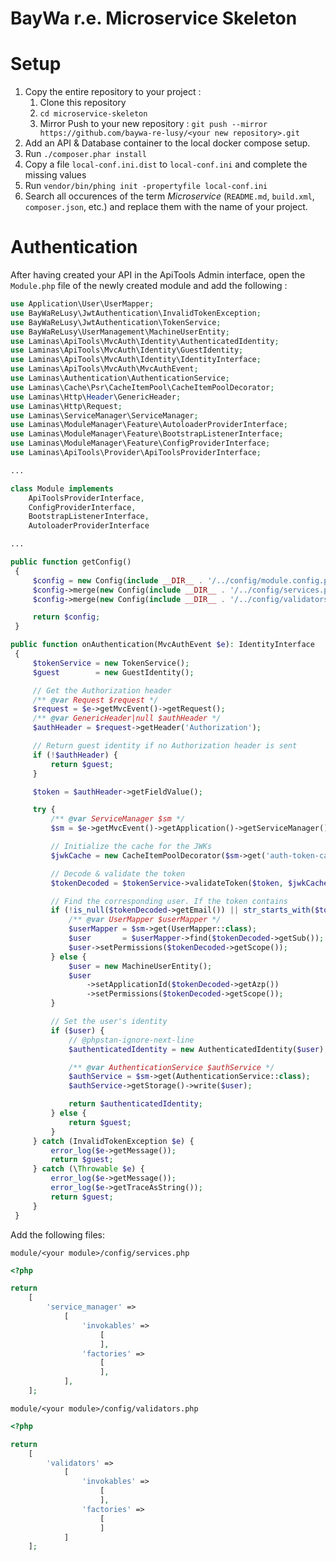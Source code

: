 BayWa r.e. Microservice Skeleton
================================

# Setup

1. Copy the entire repository to your project :
   1. Clone this repository
   2. `cd microservice-skeleton`
   3. Mirror Push to your new repository : `git push --mirror https://github.com/baywa-re-lusy/<your new repository>.git`
2. Add an API & Database container to the local docker compose setup.
2. Run `./composer.phar install`
3. Copy a file `local-conf.ini.dist` to `local-conf.ini` and complete the missing values
4. Run `vendor/bin/phing init -propertyfile local-conf.ini`
5. Search all occurences of the term *Microservice* (`README.md`, `build.xml`, `composer.json`, etc.) and replace them with the name of your project.

# Authentication

After having created your API in the ApiTools Admin interface, open the `Module.php` file of the newly created module and add the following :

```php
use Application\User\UserMapper;
use BayWaReLusy\JwtAuthentication\InvalidTokenException;
use BayWaReLusy\JwtAuthentication\TokenService;
use BayWaReLusy\UserManagement\MachineUserEntity;
use Laminas\ApiTools\MvcAuth\Identity\AuthenticatedIdentity;
use Laminas\ApiTools\MvcAuth\Identity\GuestIdentity;
use Laminas\ApiTools\MvcAuth\Identity\IdentityInterface;
use Laminas\ApiTools\MvcAuth\MvcAuthEvent;
use Laminas\Authentication\AuthenticationService;
use Laminas\Cache\Psr\CacheItemPool\CacheItemPoolDecorator;
use Laminas\Http\Header\GenericHeader;
use Laminas\Http\Request;
use Laminas\ServiceManager\ServiceManager;
use Laminas\ModuleManager\Feature\AutoloaderProviderInterface;
use Laminas\ModuleManager\Feature\BootstrapListenerInterface;
use Laminas\ModuleManager\Feature\ConfigProviderInterface;
use Laminas\ApiTools\Provider\ApiToolsProviderInterface;

...

class Module implements
    ApiToolsProviderInterface,
    ConfigProviderInterface,
    BootstrapListenerInterface,
    AutoloaderProviderInterface

...

public function getConfig()
 {
     $config = new Config(include __DIR__ . '/../config/module.config.php');
     $config->merge(new Config(include __DIR__ . '/../config/services.php'));
     $config->merge(new Config(include __DIR__ . '/../config/validators.php'));

     return $config;
 }

public function onAuthentication(MvcAuthEvent $e): IdentityInterface
 {
     $tokenService = new TokenService();
     $guest        = new GuestIdentity();

     // Get the Authorization header
     /** @var Request $request */
     $request = $e->getMvcEvent()->getRequest();
     /** @var GenericHeader|null $authHeader */
     $authHeader = $request->getHeader('Authorization');

     // Return guest identity if no Authorization header is sent
     if (!$authHeader) {
         return $guest;
     }

     $token = $authHeader->getFieldValue();

     try {
         /** @var ServiceManager $sm */
         $sm = $e->getMvcEvent()->getApplication()->getServiceManager();

         // Initialize the cache for the JWKs
         $jwkCache = new CacheItemPoolDecorator($sm->get('auth-token-cache'));

         // Decode & validate the token
         $tokenDecoded = $tokenService->validateToken($token, $jwkCache, $sm->get('config')['auth']['jwksUrl']);

         // Find the corresponding user. If the token contains
         if (!is_null($tokenDecoded->getEmail()) || str_starts_with($tokenDecoded->getSub(), 'auth0|')) {
             /** @var UserMapper $userMapper */
             $userMapper = $sm->get(UserMapper::class);
             $user       = $userMapper->find($tokenDecoded->getSub());
             $user->setPermissions($tokenDecoded->getScope());
         } else {
             $user = new MachineUserEntity();
             $user
                 ->setApplicationId($tokenDecoded->getAzp())
                 ->setPermissions($tokenDecoded->getScope());
         }

         // Set the user's identity
         if ($user) {
             // @phpstan-ignore-next-line
             $authenticatedIdentity = new AuthenticatedIdentity($user);

             /** @var AuthenticationService $authService */
             $authService = $sm->get(AuthenticationService::class);
             $authService->getStorage()->write($user);

             return $authenticatedIdentity;
         } else {
             return $guest;
         }
     } catch (InvalidTokenException $e) {
         error_log($e->getMessage());
         return $guest;
     } catch (\Throwable $e) {
         error_log($e->getMessage());
         error_log($e->getTraceAsString());
         return $guest;
     }
 }
```

Add the following files:

`module/<your module>/config/services.php`
```php
<?php

return
    [
        'service_manager' =>
            [
                'invokables' =>
                    [
                    ],
                'factories' =>
                    [
                    ],
            ],
    ];

```

`module/<your module>/config/validators.php`
```php
<?php

return
    [
        'validators' =>
            [
                'invokables' =>
                    [
                    ],
                'factories' =>
                    [
                    ]
            ]
    ];

```
